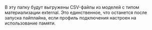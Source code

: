 В эту папку будут выгружены CSV-файлы из моделей с типом материализации external.
Это единственное, что останется после запуска пайплайна, если профиль подключения настроен на использование памяти.
